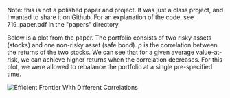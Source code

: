 Note: this is not a polished paper and project. It was just a class project, and I wanted to share it on Github. For an explanation of the code, see 719_paper.pdf in the "papers" directory.

Below is a plot from the paper. The portfolio consists of two risky assets (stocks) and one non-risky asset (safe bond). $\rho$ is the correlation between the returns of the two stocks. We can see that for a given average value-at-risk, we can achieve higher returns when the correlation decreases. For this plot, we were allowed to rebalance the portfolio at a single pre-specified time. 

![Efficient Frontier With Different Correlations](https://raw.github.com/kehlert/multistage_portfolio/master/figures/multi_stage_no_transaction_costs.png)
